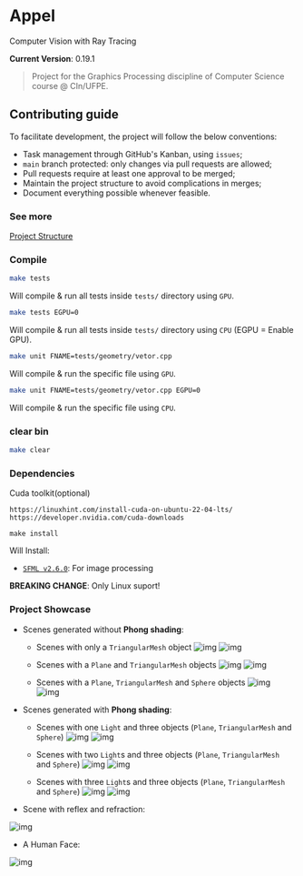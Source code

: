 # Appel
Computer Vision with Ray Tracing

<!-- Dont modify this line!!! -->
**Current Version**: 0.19.1

> Project for the Graphics Processing discipline of Computer Science course @ CIn/UFPE.
## Contributing guide
To facilitate development, the project will follow the below conventions:
* Task management through GitHub's Kanban, using `issues`;
* `main` branch protected: only changes via pull requests are allowed;
* Pull requests require at least one approval to be merged;
* Maintain the project structure to avoid complications in merges;
* Document everything possible whenever feasible.

### See more

[Project Structure](./docs/project_structure.md)

### Compile
```sh
make tests
```
 Will compile & run all tests inside `tests/` directory using `GPU`.

```sh
make tests EGPU=0
```
 Will compile & run all tests inside `tests/` directory using `CPU` (EGPU = Enable GPU).

```sh
make unit FNAME=tests/geometry/vetor.cpp
```
Will compile & run the specific file using `GPU`.
```sh
make unit FNAME=tests/geometry/vetor.cpp EGPU=0
```
Will compile & run the specific file using `CPU`.

### clear bin
```sh
make clear
```

### Dependencies
Cuda toolkit(optional)
```
https://linuxhint.com/install-cuda-on-ubuntu-22-04-lts/
https://developer.nvidia.com/cuda-downloads
```

```make
make install
```

Will Install:
* [`SFML v2.6.0`](https://github.com/SFML/SFML): For image processing

**BREAKING CHANGE**: Only Linux suport!

### Project Showcase

- Scenes generated without **Phong shading**:
    - Scenes with only a `TriangularMesh` object
    ![img](/assets/outputs/project_v0/version_00/image_04.png)
    ![img](/assets/outputs/project_v0/version_00/image_03.png)
    
    - Scenes with a `Plane` and `TriangularMesh` objects
    ![img](/assets/outputs/project_v0/version_01/image_05.png)
    ![img](/assets/outputs/project_v0/version_01/image_03.png)

    - Scenes with a `Plane`, `TriangularMesh` and `Sphere` objects
    ![img](/assets/outputs/project_v0/version_02/image_02.png)
    ![img](/assets/outputs/project_v0/version_02/image_01.png)

- Scenes generated with **Phong shading**:
    - Scenes with one `Light` and three objects (`Plane`, `TriangularMesh` and `Sphere`)
    ![img](/assets/outputs/project_v1/version_01/image_01.png)
    ![img](/assets/outputs/project_v1/version_01/image_03.png)

    - Scenes with two `Light`s and three objects (`Plane`, `TriangularMesh` and `Sphere`)
    ![img](/assets/outputs/project_v1/version_02/image_02.png)
    ![img](/assets/outputs/project_v1/version_02/image_04.png)

    - Scenes with three `Light`s and three objects (`Plane`, `TriangularMesh` and `Sphere`)
    ![img](/assets/outputs/project_v1/version_03/image_03.png)
    ![img](/assets/outputs/project_v1/version_03/image_05.png)

- Scene with reflex and refraction:

![img](/assets/outputs/project_v2/version_03/image_00.png)


- A Human Face:

![img](/assets/outputs/view/humanFace.png)
